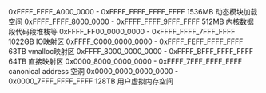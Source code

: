 0xFFFF_FFFF_A000_0000 - 0xFFFF_FFFF_FFFF_FFFF   1536MB 动态模块加载空间
0xFFFF_FFFF_8000_0000 - 0xFFFF_FFFF_9FFF_FFFF   512MB 内核数据段代码段堆栈等
0xFFFF_FF00_0000_0000 - 0xFFFF_FFFF_7FFF_FFFF   1022GB IO映射区
0xFFFF_C000_0000_0000 - 0xFFFF_FEFF_FFFF_FFFF   63TB vmalloc映射区
0xFFFF_8000_0000_0000 - 0xFFFF_BFFF_FFFF_FFFF   64TB 直接映射区
0x0000_8000_0000_0000 - 0xFFFF_7FFF_FFFF_FFFF   canonical address 空洞 
0x0000_0000_0000_0000 - 0x0000_7FFF_FFFF_FFFF   128TB 用户虚拟内存空间